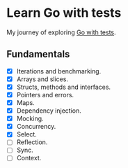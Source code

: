 # Learn Go with tests
My journey of exploring [Go with tests](https://quii.gitbook.io/learn-go-with-tests/).

## Fundamentals
- [X] Iterations and benchmarking.
- [X] Arrays and slices.
- [X] Structs, methods and interfaces.
- [X] Pointers and errors.
- [X] Maps.
- [X] Dependency injection.
- [X] Mocking.
- [X] Concurrency.
- [X] Select.
- [ ] Reflection.
- [ ] Sync.
- [ ] Context.
